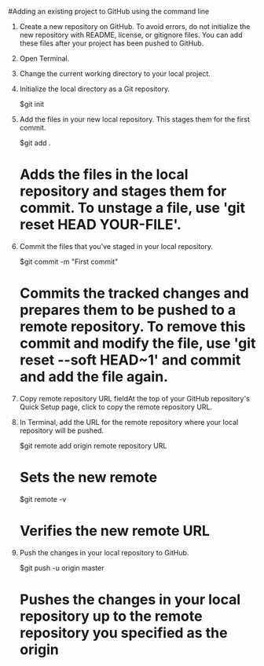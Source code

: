 #Adding an existing project to GitHub using the command line

1. Create a new repository on GitHub. To avoid errors, do not initialize the new repository with README, license, or gitignore files. You can add these files after your project has been pushed to GitHub.

2. Open Terminal.

3. Change the current working directory to your local project.

4. Initialize the local directory as a Git repository.

   $git init

5. Add the files in your new local repository. This stages them for the first commit.

   $git add .
   # Adds the files in the local repository and stages them for commit. To unstage a file, use 'git reset HEAD YOUR-FILE'.

6. Commit the files that you've staged in your local repository.

   $git commit -m "First commit"
   # Commits the tracked changes and prepares them to be pushed to a remote repository. To remove this commit and modify the file, use 'git reset --soft HEAD~1' and commit and add the file again.

7. Copy remote repository URL fieldAt the top of your GitHub repository's Quick Setup page, click  to copy the remote repository URL.

8. In Terminal, add the URL for the remote repository where your local repository will be pushed.

   $git remote add origin remote repository URL
   # Sets the new remote
   $git remote -v
   # Verifies the new remote URL

9. Push the changes in your local repository to GitHub.

   $git push -u origin master
   # Pushes the changes in your local repository up to the remote repository you specified as the origin
